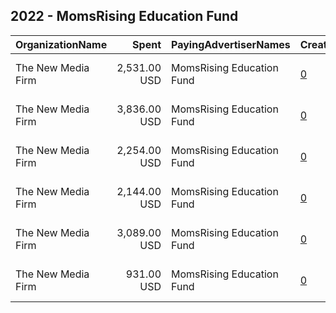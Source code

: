 ## 2022 - MomsRising Education Fund 
|OrganizationName|Spent|PayingAdvertiserNames|CreativeUrls|Impressions|Genders|AgeBrackets|CountryCodes|BillingAddresses|CandidateBallotInformation|
|:---|---:|:---|:---|---:|:---|:---|:---|:---|:---|
|The New Media Firm|2,531.00 USD|MomsRising Education Fund|[0](https://www.snap.com/political-ads/asset/d44a5e0f1acad9b4a25bd46c67d10a15ce1109045133e9a8fb770b7fd1a384cf?mediaType=mp4)|90,213|FEMALE|18+|united states|"1730 Rhode Island Ave, NW Ste 213,Washington,20036,US"|Fair Start for Kids signups|
|The New Media Firm|3,836.00 USD|MomsRising Education Fund|[0](https://www.snap.com/political-ads/asset/7aadcf146fe26f2f3fd809b983d583b77311be53cbfa5437281542546279c6c0?mediaType=mp4)|124,430|FEMALE|18+|united states|"1730 Rhode Island Ave, NW Ste 213,Washington,20036,US"|Fair Start for Kids signups|
|The New Media Firm|2,254.00 USD|MomsRising Education Fund|[0](https://www.snap.com/political-ads/asset/f8f5443fd03b830dc9bdc2d98291340e6cb77c7ac6cc91628fd0d367726c5fbc?mediaType=mp4)|74,729|FEMALE|18+|united states|"1730 Rhode Island Ave, NW Ste 213,Washington,20036,US"|Fair Start for Kids signups|
|The New Media Firm|2,144.00 USD|MomsRising Education Fund|[0](https://www.snap.com/political-ads/asset/533cbfe14694559b2b16275963f8b3e0b53fb4c89ff50c8d8b8bf571dbff0300?mediaType=mp4)|72,892|FEMALE|18+|united states|"1730 Rhode Island Ave, NW Ste 213,Washington,20036,US"|Fair Start for Kids signups|
|The New Media Firm|3,089.00 USD|MomsRising Education Fund|[0](https://www.snap.com/political-ads/asset/7dadfd1e8fdad8c530f0ce6ba36f3144068619f90793ffa88ae5ada2a06df91e?mediaType=mp4)|88,834|FEMALE|18+|united states|"1730 Rhode Island Ave, NW Ste 213,Washington,20036,US"|Fair Start for Kids signups|
|The New Media Firm|931.00 USD|MomsRising Education Fund|[0](https://www.snap.com/political-ads/asset/e9e89090cd23c472d21379047a8c59bc874c7c117aa0994e7cef7de00c6ab4d3?mediaType=mp4)|32,801|FEMALE|18+|united states|"1730 Rhode Island Ave, NW Ste 213,Washington,20036,US"|Fair Start for Kids signups|
